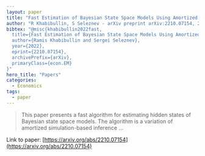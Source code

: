 ```yaml
---
layout: paper
title: "Fast Estimation of Bayesian State Space Models Using Amortized Simulation-Based Inference"
author: "R Khabibullin, S Seleznev - arXiv preprint arXiv:2210.07154, 2022 - arxiv.org"
bibtex: "@misc{khabibullin2022fast,
  title={Fast Estimation of Bayesian State Space Models Using Amortized Simulation-Based Inference}, 
  author={Ramis Khabibullin and Sergei Seleznev},
  year={2022},
  eprint={2210.07154},
  archivePrefix={arXiv},
  primaryClass={econ.EM}
}"
hero_title: "Papers"
categories:
  - Economics
tags:
  - paper
---
```

>This paper presents a fast algorithm for estimating hidden states of Bayesian state space models. The algorithm is a variation of amortized simulation-based inference …

Link to paper: [https://arxiv.org/abs/2210.07154](https://arxiv.org/abs/2210.07154)



